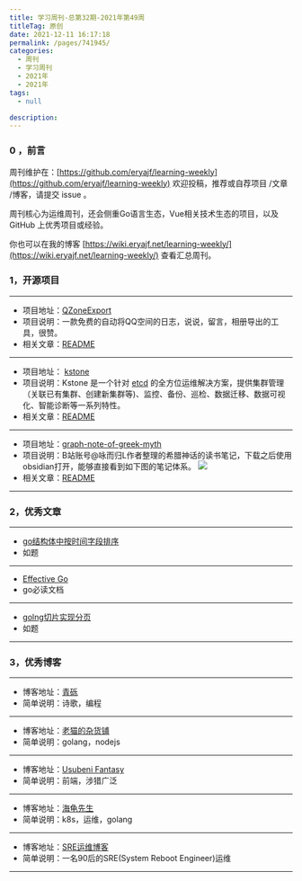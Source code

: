 ```yaml
---
title: 学习周刊-总第32期-2021年第49周
titleTag: 原创
date: 2021-12-11 16:17:18
permalink: /pages/741945/
categories:
  - 周刊
  - 学习周刊
  - 2021年
  - 2021年
tags:
  - null

description:
---
```


### 0 ，前言

周刊维护在：[https://github.com/eryajf/learning-weekly](https://github.com/eryajf/learning-weekly)  欢迎投稿，推荐或自荐项目 /文章 /博客，请提交 issue 。

周刊核心为运维周刊，还会侧重Go语言生态，Vue相关技术生态的项目，以及 GitHub 上优秀项目或经验。

你也可以在我的博客 [https://wiki.eryajf.net/learning-weekly/](https://wiki.eryajf.net/learning-weekly/) 查看汇总周刊。

### 1，开源项目

---


- 项目地址：[QZoneExport](https://github.com/ShunCai/QZoneExport)
- 项目说明：一款免费的自动将QQ空间的日志，说说，留言，相册导出的工具，很赞。
- 相关文章：[README](https://github.com/ShunCai/QZoneExport/blob/master/README.md)


---


- 项目地址： [kstone](https://github.com/tkestack/kstone)
- 项目说明：Kstone 是一个针对 [etcd](https://github.com/etcd-io/etcd) 的全方位运维解决方案，提供集群管理（关联已有集群、创建新集群等)、监控、备份、巡检、数据迁移、数据可视化、智能诊断等一系列特性。
- 相关文章：[README](https://github.com/tkestack/kstone/blob/master/README_CN.md)

---

- 项目地址：[graph-note-of-greek-myth](https://github.com/Lihaogx/graph-note-of-greek-myth)
- 项目说明：B站账号@咏而归L作者整理的希腊神话的读书笔记，下载之后使用obsidian打开，能够直接看到如下图的笔记体系。
	![](http://t.eryajf.net/imgs/2021/12/4f81ce312e925532.png)
- 相关文章：[README](https://github.com/Lihaogx/graph-note-of-greek-myth/blob/main/README.md)

---

###  2，优秀文章

---

-  [go结构体中按时间字段排序](https://mlog.club/article/90860)
- 如题

----

-  [Effective Go](https://chingli.com/coding/effective-go/)
- go必读文档

---

- [golng切片实现分页](https://www.cnblogs.com/niuben/p/14666624.html)
- 如题

---

### 3，优秀博客

---

- 博客地址：[青砾](https://chingli.com/)
- 简单说明：诗歌，编程

---

- 博客地址：[老猫的杂货铺](https://3030.xyz/)
- 简单说明：golang，nodejs

---

- 博客地址：[Usubeni Fantasy](https://ssshooter.com/tag/coding/)
- 简单说明：前端，涉猎广泛

---

- 博客地址：[海龟先生](http://haiguixiansheng.org.cn/)
- 简单说明：k8s，运维，golang

---

- 博客地址：[SRE运维博客](https://www.cnsre.cn/)
- 简单说明：一名90后的SRE(System Reboot Engineer)运维

---
